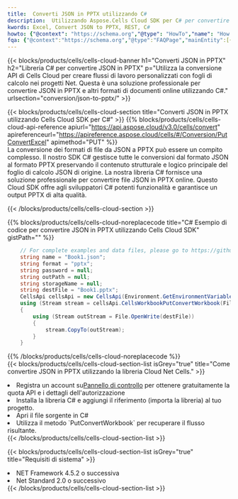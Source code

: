 ```yaml
---
title:  Converti JSON in PPTX utilizzando C#
description:  Utilizzando Aspose.Cells Cloud SDK per C# per convertire un file in formato JSON in un file in formato PPTX.
kwords: Excel, Convert JSON to PPTX, REST, C#
howto: {"@context": "https://schema.org","@type": "HowTo","name": "How to convert JSON to PPTX using the Cells Cloud Net library.","description": "How to convert JSON to PPTX using the Cells Cloud Net library.","image": {"@type": "ImageObject"},"url": "/net/conversion/json-to-pptx/","step": [{ "@type": "HowToStep","name": "How to convert JSON to PPTX using the Cells Cloud Net library. step 1", "image": {"@type": "ImageObject",},"url": "/net/conversion/json-to-pptx/","text": "Register an account at <a href='https://dashboard.aspose.cloud/'>Dashboard</a> to get free API quota & authorization details",},{ "@type": "HowToStep","name": "How to convert JSON to PPTX using the Cells Cloud Net library. step 1", "image": {"@type": "ImageObject",},"url": "/net/conversion/json-to-pptx/","text": "Install C# library and add the reference (import the library) to your project.",},{ "@type": "HowToStep","name": "How to convert JSON to PPTX using the Cells Cloud Net library. step 1", "image": {"@type": "ImageObject",},"url": "/net/conversion/json-to-pptx/","text": "Open the source file in C#",},{ "@type": "HowToStep","name": "How to convert JSON to PPTX using the Cells Cloud Net library. step 1", "image": {"@type": "ImageObject",},"url": "/net/conversion/json-to-pptx/","text": "Use the `PutConvertWorkbook` method to retrieve the resulting stream.",}, ],"supply": {"@type": "HowToSupply","name": "document"},"tool": [{"@type": "HowToTool","name": "Visual Studio, Visual Studio Code, Rider "},{"@type": "HowToTool","name": "Aspose Cells"}],"totalTime": "PT6M"}
fqa: {"@context":"https://schema.org","@type":"FAQPage","mainEntity":[{"@type":"Question","name":"Why convert file formats in C# using REST API?","acceptedAnswer":{"@type":"Answer","text":"Documents are encoded in many ways, and some files may be incompatible with the software you use. To open and read such files, just convert them to appropriate file formats.<br/><ol><li>Install .NET SDK and add the reference (import the library) to your project.</li><li>Open the source file in C# using REST API.</li><li>Call the PutConvertWorkbookRequest() method, passing an output filename with required extension.</li><li>Get the result of conversion as a separate file.</li></ol>"}},{"@type":"Question","name":"What file formats can I convert with your C# library?","acceptedAnswer":{"@type":"Answer","text":"We support a variety of file formats for conversion using .NET library, including XLSX, Excel, xls , PDF, CSV, HTML, Markdown, XML, PNG, JPG, TIFF, Json, TXT and many more."}},{"@type":"Question","name":"What is the maximum allowed file size for conversion using this .NET library?","acceptedAnswer":{"@type":"Answer","text":"There are no file size limits for format conversions using .NET library."}}]}
---
```

{{< blocks/products/cells/cells-cloud-banner h1="Converti JSON in PPTX" h2="Libreria C# per convertire JSON in PPTX" p="Utilizza la conversione API di Cells Cloud per creare flussi di lavoro personalizzati con fogli di calcolo nei progetti Net. Questa è una soluzione professionale per convertire JSON in PPTX e altri formati di documenti online utilizzando C#." urlsection="conversion/json-to-pptx/" >}}

{{< blocks/products/cells/cells-cloud-section title="Converti JSON in PPTX utilizzando Cells Cloud SDK per C#" >}}
{{% blocks/products/cells/cells-cloud-api-reference apiurl="https://api.aspose.cloud/v3.0/cells/convert" apireferenceurl="https://apireference.aspose.cloud/cells/#/Conversion/PutConvertExcel" apimethod="PUT" %}}
<br/>
La conversione dei formati di file da JSON a PPTX può essere un compito complesso. Il nostro SDK C# gestisce tutte le conversioni dal formato JSON al formato PPTX preservando il contenuto strutturale e logico principale del foglio di calcolo JSON di origine. La nostra libreria C# fornisce una soluzione professionale per convertire file JSON in PPTX online. Questo Cloud SDK offre agli sviluppatori C# potenti funzionalità e garantisce un output PPTX di alta qualità.

{{< /blocks/products/cells/cells-cloud-section >}}

{{% blocks/products/cells/cells-cloud-noreplacecode title="C# Esempio di codice per convertire JSON in PPTX utilizzando Cells Cloud SDK" gistPath="" %}}
 
```cs
    // For complete examples and data files, please go to https://github.com/aspose-cells-cloud/aspose-cells-cloud-dotnet/
    string name = "Book1.json";
    string format = "pptx";
    string password = null;
    string outPath = null;
    string storageName = null;
    string destFile = "Book1.pptx";
    CellsApi cellsApi = new CellsApi(Environment.GetEnvironmentVariable("ProductClientId"), Environment.GetEnvironmentVariable("ProductClientSecret"));
    using (Stream stream = cellsApi.CellsWorkbookPutConvertWorkbook(File.OpenRead(name), format, password, outPath, storageName))
    {
        using (Stream outStream = File.OpenWrite(destFile))
        {
            stream.CopyTo(outStream);
        }
    }
```
 
{{% /blocks/products/cells/cells-cloud-noreplacecode %}}
<br/>
{{< blocks/products/cells/cells-cloud-section-list isGrey="true" title="Come convertire JSON in PPTX utilizzando la libreria Cloud Net Cells." >}}
<li> Registra un account su<a href="https://dashboard.aspose.cloud/">Pannello di controllo</a> per ottenere gratuitamente la quota API e i dettagli dell'autorizzazione</li>
<li>Installa la libreria C# e aggiungi il riferimento (importa la libreria) al tuo progetto.</li>
<li>Apri il file sorgente in C#</li>
<li>Utilizza il metodo `PutConvertWorkbook` per recuperare il flusso risultante.</li>
{{< /blocks/products/cells/cells-cloud-section-list >}}

{{< blocks/products/cells/cells-cloud-section-list isGrey="true" title="Requisiti di sistema" >}}
<li>NET Framework 4.5.2 o successiva</li>
<li>Net Standard 2.0 o successivo</li>
{{< /blocks/products/cells/cells-cloud-section-list >}}
